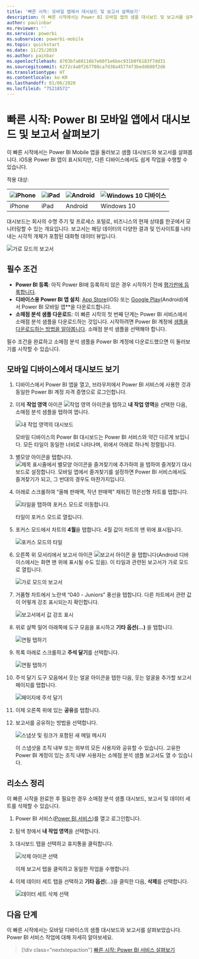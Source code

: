 ```yaml
---
title: '빠른 시작: 모바일 앱에서 대시보드 및 보고서 살펴보기'
description: 이 빠른 시작에서는 Power BI 모바일 앱의 샘플 대시보드 및 보고서를 살펴봅니다.
author: paulinbar
ms.reviewer: ''
ms.service: powerbi
ms.subservice: powerbi-mobile
ms.topic: quickstart
ms.date: 11/25/2019
ms.author: painbar
ms.openlocfilehash: 8703bfa60116b7e60f1e6bec931b0f6183f7dd31
ms.sourcegitcommit: 6272c4a0f267708ca7d38a45774f3bedd680f2d6
ms.translationtype: HT
ms.contentlocale: ko-KR
ms.lasthandoff: 01/06/2020
ms.locfileid: "75218572"
---
```

# <a name="quickstart-explore-dashboards-and-reports-in-the-power-bi-mobile-apps"></a>빠른 시작: Power BI 모바일 앱에서 대시보드 및 보고서 살펴보기
이 빠른 시작에서는 Power BI Mobile 앱을 둘러보고 샘플 대시보드와 보고서를 살펴봅니다. iOS용 Power BI 앱이 표시되지만, 다른 디바이스에서도 쉽게 작업을 수행할 수 있습니다.

적용 대상:

| ![iPhone](./media/mobile-apps-quickstart-view-dashboard-report/iphone-logo-30-px.png) | ![iPad](./media/mobile-apps-quickstart-view-dashboard-report/ipad-logo-30-px.png) | ![Android](./media/mobile-apps-quickstart-view-dashboard-report/android-logo-30-px.png) | ![Windows 10 디바이스](./media/mobile-apps-quickstart-view-dashboard-report/win-10-logo-30-px.png) |
|:--- |:--- |:--- |:--- |
| iPhone | iPad | Android | Windows 10 |

대시보드는 회사의 수명 주기 및 프로세스 포털로, 비즈니스의 현재 상태를 한곳에서 모니터링할 수 있는 개요입니다. 보고서는 해당 데이터의 다양한 결과 및 인사이트를 나타내는 시각적 개체가 포함된 대화형 데이터 뷰입니다. 

![가로 모드의 보고서](././media/mobile-apps-quickstart-view-dashboard-report/power-bi-android-quickstart-report.png)

## <a name="prerequisites"></a>필수 조건

* **Power BI 등록**: 아직 Power BI에 등록하지 않은 경우 시작하기 전에 [평가판에 등록합니다](https://app.powerbi.com/signupredirect?pbi_source=web).
* **디바이스용 Power BI 앱 설치**: [App Store](https://apps.apple.com/app/microsoft-power-bi/id929738808)(iOS) 또는 [Google Play](https://play.google.com/store/apps/details?id=com.microsoft.powerbim&amp;amp;clcid=0x409)(Android)에서 Power BI 모바일 앱**을 다운로드합니다.
* **소매점 분석 샘플 다운로드**: 이 빠른 시작의 첫 번째 단계는 Power BI 서비스에서 소매점 분석 샘플을 다운로드하는 것입니다. 시작하려면 Power BI 계정에 [샘플을 다운로드하는 방법을 알아봅니다](./mobile-apps-download-samples.md). 소매점 분석 샘플을 선택해야 합니다.

필수 조건을 완료하고 소매점 분석 샘플을 Power BI 계정에 다운로드했으면 이 둘러보기를 시작할 수 있습니다.

## <a name="view-a-dashboard-on-your-mobile-device"></a>모바일 디바이스에서 대시보드 보기
1. 디바이스에서 Power BI 앱을 열고, 브라우저에서 Power BI 서비스에 사용한 것과 동일한 Power BI 계정 자격 증명으로 로그인합니다.
 
1. 이제 **작업 영역** 아이콘 ![작업 영역 아이콘](./media/mobile-apps-quickstart-view-dashboard-report/power-bi-iphone-workspaces-button.png)을 탭하고 **내 작업 영역**을 선택한 다음, 소매점 분석 샘플을 탭하여 엽니다.

    ![내 작업 영역의 대시보드](./media/mobile-apps-quickstart-view-dashboard-report/power-bi-android-quickstart-dashboard.png)
   
    모바일 디바이스의 Power BI 대시보드는 Power BI 서비스와 약간 다르게 보입니다. 모든 타일이 동일한 너비로 나타나며, 위에서 아래로 하나씩 정렬됩니다.

5. 별모양 아이콘을 탭합니다. ![제목 표시줄에서 별모양 아이콘을 즐겨찾기에 추가하여](./media/mobile-apps-quickstart-view-dashboard-report/power-bi-android-quickstart-favorite-icon.png) 을 탭하여 즐겨찾기 대시보드로 설정합니다. 모바일 앱에서 즐겨찾기를 설정하면 Power BI 서비스에서도 즐겨찾기가 되고, 그 반대의 경우도 마찬가지입니다.

6. 아래로 스크롤하여 “올해 판매액, 작년 판매액” 채워진 꺾은선형 차트를 탭합니다.

    ![타일을 탭하여 포커스 모드로 이동합니다.](./media/mobile-apps-quickstart-view-dashboard-report/power-bi-android-quickstart-tap-tile-fave.png)

    타일이 포커스 모드로 열립니다.

7. 포커스 모드에서 차트의 **4월**을 탭합니다. 4월 값이 차트의 맨 위에 표시됩니다.

    ![포커스 모드의 타일](./media/mobile-apps-quickstart-view-dashboard-report/power-bi-android-quickstart-tile-focus.png)

8. 오른쪽 위 모서리에서 보고서 아이콘 ![보고서 아이콘](./media/mobile-apps-quickstart-view-dashboard-report/power-bi-android-quickstart-report-icon.png) 을 탭합니다(Android 디바이스에서는 화면 맨 위에 표시될 수도 있음). 이 타일과 관련된 보고서가 가로 모드로 열립니다.

    ![가로 모드의 보고서](././media/mobile-apps-quickstart-view-dashboard-report/power-bi-android-quickstart-report.png)

9. 거품형 차트에서 노란색 “040 - Juniors” 풍선을 탭합니다. 다른 차트에서 관련 값이 어떻게 강조 표시되는지 확인합니다. 

    ![보고서에서 값 강조 표시](./media/mobile-apps-quickstart-view-dashboard-report/power-bi-android-quickstart-cross-highlight.png)

10. 위로 살짝 밀어 아래쪽에 도구 모음을 표시하고 **기타 옵션(...)** 을 탭합니다.

    ![연필 탭하기](./media/mobile-apps-quickstart-view-dashboard-report/power-bi-android-quickstart-tap-pencil.png)


11. 목록 아래로 스크롤하고 **주석 달기**를 선택합니다.

    ![연필 탭하기](./media/mobile-apps-quickstart-view-dashboard-report/power-bi-android-quickstart-tap-pencil2.png)

12. 주석 달기 도구 모음에서 웃는 얼굴 아이콘을 탭한 다음, 웃는 얼굴을 추가할 보고서 페이지를 탭합니다.
 
    ![페이지에 주석 달기](./media/mobile-apps-quickstart-view-dashboard-report/power-bi-android-quickstart-annotate.png)

13. 이제 오른쪽 위에 있는 **공유**를 탭합니다.

14. 보고서를 공유하는 방법을 선택합니다.  

    ![스냅샷 및 링크가 포함된 새 메일 메시지](./media/mobile-apps-quickstart-view-dashboard-report/power-bi-android-quickstart-send-snapshot.png)

    이 스냅샷을 조직 내부 또는 외부의 모든 사용자와 공유할 수 있습니다. 고유한 Power BI 계정이 있는 조직 내부 사용자는 소매점 분석 샘플 보고서도 열 수 있습니다.

## <a name="clean-up-resources"></a>리소스 정리

이 빠른 시작을 완료한 후 필요한 경우 소매점 분석 샘플 대시보드, 보고서 및 데이터 세트를 삭제할 수 있습니다.

1. Power BI 서비스([Power BI 서비스](https://app.powerbi.com))를 열고 로그인합니다.

2. 탐색 창에서 **내 작업 영역**을 선택합니다.

3. 대시보드 탭을 선택하고 휴지통을 클릭합니다.

    ![삭제 아이콘 선택](./media/mobile-apps-quickstart-view-dashboard-report/power-bi-android-quickstart-delete-retail.png)

    이제 보고서 탭을 클릭하고 동일한 작업을 수행합니다.

4. 이제 데이터 세트 탭을 선택하고 **기타 옵션**(...)을 클릭한 다음, **삭제**를 선택합니다. 


    ![데이터 세트 삭제 선택](./media/mobile-apps-quickstart-view-dashboard-report/power-bi-android-quickstart-delete-retail-datasets.png)

## <a name="next-steps"></a>다음 단계

이 빠른 시작에서는 모바일 디바이스의 샘플 대시보드와 보고서를 살펴보았습니다. Power BI 서비스 작업에 대해 자세히 알아보세요. 

> [!div class="nextstepaction"]
> [빠른 시작: Power BI 서비스 살펴보기](../end-user-experience.md)

